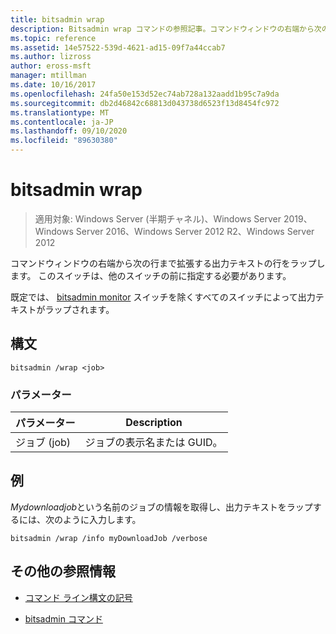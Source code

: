 ```yaml
---
title: bitsadmin wrap
description: Bitsadmin wrap コマンドの参照記事。コマンドウィンドウの右端から次の行まで拡張する出力テキストの行をラップします。
ms.topic: reference
ms.assetid: 14e57522-539d-4621-ad15-09f7a44ccab7
ms.author: lizross
author: eross-msft
manager: mtillman
ms.date: 10/16/2017
ms.openlocfilehash: 24fa50e153d52ec74ab728a132aadd1b95c7a9da
ms.sourcegitcommit: db2d46842c68813d043738d6523f13d8454fc972
ms.translationtype: MT
ms.contentlocale: ja-JP
ms.lasthandoff: 09/10/2020
ms.locfileid: "89630380"
---
```

# <a name="bitsadmin-wrap"></a>bitsadmin wrap

> 適用対象: Windows Server (半期チャネル)、Windows Server 2019、Windows Server 2016、Windows Server 2012 R2、Windows Server 2012

コマンドウィンドウの右端から次の行まで拡張する出力テキストの行をラップします。 このスイッチは、他のスイッチの前に指定する必要があります。

既定では、 [bitsadmin monitor](bitsadmin-monitor.md) スイッチを除くすべてのスイッチによって出力テキストがラップされます。

## <a name="syntax"></a>構文

```
bitsadmin /wrap <job>
```

### <a name="parameters"></a>パラメーター

| パラメーター | Description |
| --------- | ---------- |
| ジョブ (job) | ジョブの表示名または GUID。 |

## <a name="examples"></a>例

*Mydownloadjob*という名前のジョブの情報を取得し、出力テキストをラップするには、次のように入力します。

```
bitsadmin /wrap /info myDownloadJob /verbose
```

## <a name="additional-references"></a>その他の参照情報

- [コマンド ライン構文の記号](command-line-syntax-key.md)

- [bitsadmin コマンド](bitsadmin.md)
